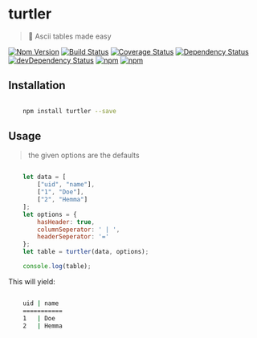 # turtler

> 🐢 Ascii tables made easy

[![Npm Version](https://img.shields.io/npm/v/turtler.svg)](https://www.npmjs.com/package/turtler)
[![Build Status](https://travis-ci.org/gabrielcsapo/turtler.svg?branch=master)](https://travis-ci.org/gabrielcsapo/turtler)
[![Coverage Status](https://lcov-server.gabrielcsapo.com/badge/github%2Ecom/gabrielcsapo/turtler.svg)](https://lcov-server.gabrielcsapo.com/coverage/github%2Ecom/gabrielcsapo/turtler)
[![Dependency Status](https://starbuck.gabrielcsapo.com/badge/github/gabrielcsapo/turtler/status.svg)](https://starbuck.gabrielcsapo.com/github/gabrielcsapo/turtler)
[![devDependency Status](https://starbuck.gabrielcsapo.com/badge/github/gabrielcsapo/turtler/dev-status.svg)](https://starbuck.gabrielcsapo.com/github/gabrielcsapo/turtler#info=devDependencies)
[![npm](https://img.shields.io/npm/dt/turtler.svg)]()
[![npm](https://img.shields.io/npm/dm/turtler.svg)]()

## Installation

```bash

    npm install turtler --save

```

## Usage

> the given options are the defaults

```javascript

    let data = [
        ["uid", "name"],
        ["1", "Doe"],
        ["2", "Hemma"]
    ];
    let options = {
        hasHeader: true,
        columnSeperator: ' | ',
        headerSeperator: '='
    };
    let table = turtler(data, options);

    console.log(table);

```

This will yield:

```bash

    uid | name
    ===========
    1   | Doe
    2   | Hemma

```
